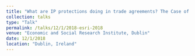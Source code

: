 ```yaml
---
title: "What are IP protections doing in trade agreements? The Case of CAFTA"
collection: talks
type: "Talk"
permalink: /talks/12/1/2018-esri-2018
venue: "Economic and Social Research Institute, Dublin"
date: 12/1/2018
location: "Dublin, Ireland"
---
```

